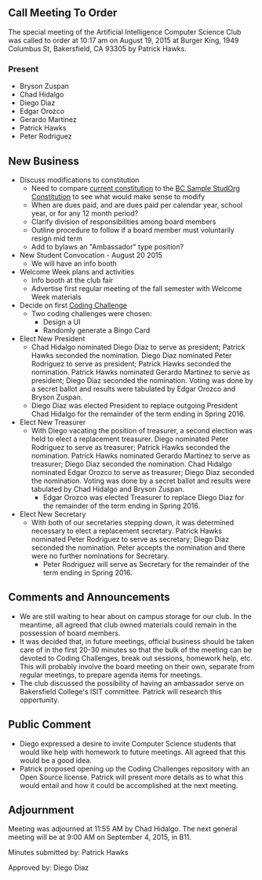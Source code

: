 ---
---

## Call Meeting To Order

The special meeting of the Artificial Intelligence Computer Science Club was called to order at 10:17 am on August 19, 2015 at Burger King, 1949 Columbus St, Bakersfield, CA 93305 by Patrick Hawks.

### Present

 * Bryson Zuspan
 * Chad Hidalgo
 * Diego Diaz
 * Edgar Orozco
 * Gerardo Martinez
 * Patrick Hawks
 * Peter Rodriguez

## New Business

 * Discuss modifications to constitution
   - Need to compare [current constitution](https://www.bakersfieldcollege.edu/sites/bakersfieldcollege.edu/files/aicsc_constitution_21_november_2014.pdf) to the [BC Sample StudOrg Constitution](https://www.bakersfieldcollege.edu/sites/bakersfieldcollege.edu/files/BCSampleStudOrgConstitution%28Spring2015%29.docx) to see what would make sense to modify
   - When are dues paid, and are dues paid per calendar year, school year, or for any 12 month period?
   - Clarify division of responsibilities among board members
   - Outline procedure to follow if a board member must voluntarily resign mid term
   - Add to bylaws an "Ambassador" type position?
 * New Student Convocation - August 20 2015
   - We will have an info booth
 * Welcome Week plans and activities
   - Info booth at the club fair
   - Advertise first regular meeting of the fall semester with Welcome Week materials
 * Decide on first [Coding Challenge](https://github.com/AICSC/Coding-Challenges/blob/master/2015/09-04/Readme.md)
   - Two coding challenges were chosen:
     * Design a UI
     * Randomly generate a Bingo Card
 * Elect New President
   -  Chad Hidalgo nominated Diego Diaz to serve as president; Patrick Hawks seconded the nomination. Diego Diaz nominated Peter Rodriguez to serve as president; Patrick Hawks seconded the nomination. Patrick Hawks nominated Gerardo Martinez to serve as president; Diego Diaz seconded the nomination. Voting was done by a secret ballot and results were tabulated by Edgar Orozco and Bryson Zuspan.
     * Diego Diaz was elected President to replace outgoing President Chad Hidalgo for the remainder of the term ending in Spring 2016.
 * Elect New Treasurer
   - With Diego vacating the position of treasurer, a second election was held to elect a replacement treasurer. Diego nominated Peter Rodriguez to serve as treasurer; Patrick Hawks seconded the nomination. Patrick Hawks nominated Gerardo Martinez to serve as treasurer; Diego Diaz seconded the nomination. Chad Hidalgo nominated Edgar Orozco to serve as treasurer; Diego Diaz seconded the nomination. Voting was done by a secret ballot and results were tabulated by Chad Hidalgo and Bryson Zuspan.
     * Edgar Orozco was elected Treasurer to replace Diego Diaz for the remainder of the term ending in Spring 2016.
 * Elect New Secretary
   - With both of our secretaries stepping down, it was determined necessary to elect a replacement secretary. Patrick Hawks nominated Peter Rodriguez to serve as secretary; Diego Diaz seconded the nomination. Peter accepts the nomination and there were no further nominations for Secretary.
     * Peter Rodriguez will serve as Secretary for the remainder of the term ending in Spring 2016.

## Comments and Announcements

 * We are still waiting to hear about on campus storage for our club. In the meantime, all agreed that club owned materials could remain in the possession of board members.
 * It was decided that, in future meetings, official business should be taken care of in the first 20-30 minutes so that the bulk of the meeting can be devoted to Coding Challenges, break out sessions, homework help, etc. This will probably involve the board meeting on their own, separate from regular meetings, to prepare agenda items for meetings.
 * The club discussed the possibility of having an ambassador serve on Bakersfield College's ISIT committee. Patrick will research this opportunity.

## Public Comment
 * Diego expressed a desire to invite Computer Science students that would like help with homework to future meetings. All agreed that this would be a good idea.
 * Patrick proposed opening up the Coding Challenges repository with an Open Source license. Patrick will present more details as to what this would entail and how it could be accomplished at the next meeting.

## Adjournment

Meeting was adjourned at 11:55 AM by Chad Hidalgo. The next general meeting will be at 9:00 AM on September 4, 2015, in B11.

Minutes submitted by: Patrick Hawks

Approved by: Diego Diaz
